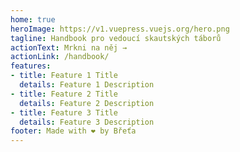 ```yaml
---
home: true
heroImage: https://v1.vuepress.vuejs.org/hero.png
tagline: Handbook pro vedoucí skautských táborů
actionText: Mrkni na něj →
actionLink: /handbook/
features:
- title: Feature 1 Title
  details: Feature 1 Description
- title: Feature 2 Title
  details: Feature 2 Description
- title: Feature 3 Title
  details: Feature 3 Description
footer: Made with ❤️ by Břeťa
---
```

